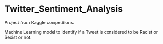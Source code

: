 # Twitter_Sentiment_Analysis

Project from Kaggle competitions. 

Machine Learning model to identify if a Tweet is considered to be Racist or Sexist or not. 
